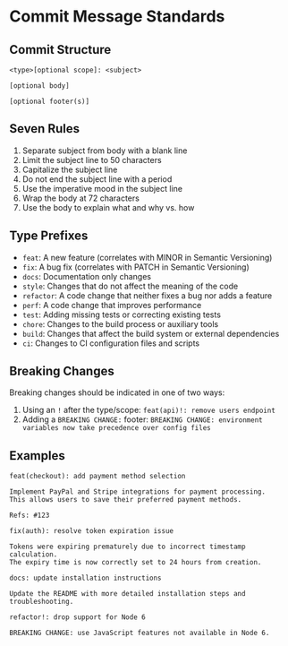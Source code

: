 # Commit Message Standards

## Commit Structure

```
<type>[optional scope]: <subject>

[optional body]

[optional footer(s)]
```

## Seven Rules

1. Separate subject from body with a blank line
2. Limit the subject line to 50 characters
3. Capitalize the subject line
4. Do not end the subject line with a period
5. Use the imperative mood in the subject line
6. Wrap the body at 72 characters
7. Use the body to explain what and why vs. how

## Type Prefixes

- `feat`: A new feature (correlates with MINOR in Semantic Versioning)
- `fix`: A bug fix (correlates with PATCH in Semantic Versioning)
- `docs`: Documentation only changes
- `style`: Changes that do not affect the meaning of the code
- `refactor`: A code change that neither fixes a bug nor adds a feature
- `perf`: A code change that improves performance
- `test`: Adding missing tests or correcting existing tests
- `chore`: Changes to the build process or auxiliary tools
- `build`: Changes that affect the build system or external dependencies
- `ci`: Changes to CI configuration files and scripts

## Breaking Changes

Breaking changes should be indicated in one of two ways:

1. Using an `!` after the type/scope: `feat(api)!: remove users endpoint`
2. Adding a `BREAKING CHANGE:` footer: `BREAKING CHANGE: environment variables now take precedence over config files`

## Examples

```
feat(checkout): add payment method selection

Implement PayPal and Stripe integrations for payment processing.
This allows users to save their preferred payment methods.

Refs: #123
```

```
fix(auth): resolve token expiration issue

Tokens were expiring prematurely due to incorrect timestamp calculation.
The expiry time is now correctly set to 24 hours from creation.
```

```
docs: update installation instructions

Update the README with more detailed installation steps and troubleshooting.
```

```
refactor!: drop support for Node 6

BREAKING CHANGE: use JavaScript features not available in Node 6.
```
